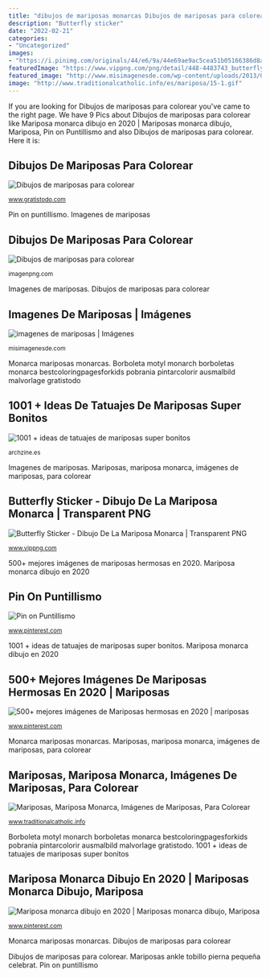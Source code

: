 ```yaml
---
title: "dibujos de mariposas monarcas Dibujos de mariposas para colorear"
description: "Butterfly sticker"
date: "2022-02-21"
categories:
- "Uncategorized"
images:
- "https://i.pinimg.com/originals/44/e6/9a/44e69ae9ac5cea51b05166386d8a3062.jpg"
featuredImage: "https://www.vippng.com/png/detail/448-4483743_butterfly-sticker-dibujo-de-la-mariposa-monarca.png"
featured_image: "http://www.misimagenesde.com/wp-content/uploads/2013/05/imagenes-de-mariposa.jpg"
image: "http://www.traditionalcatholic.info/es/mariposa/15-1.gif"
---
```


If you are looking for Dibujos de mariposas para colorear you've came to the right page. We have 9 Pics about Dibujos de mariposas para colorear like Mariposa monarca dibujo en 2020 | Mariposas monarca dibujo, Mariposa, Pin on Puntillismo and also Dibujos de mariposas para colorear. Here it is:

## Dibujos De Mariposas Para Colorear

![Dibujos de mariposas para colorear](https://www.gratistodo.com/wp-content/uploads/2017/01/dibujos-mariposas-colorear-14.jpg "Borboleta motyl monarch borboletas monarca bestcoloringpagesforkids pobrania pintarcolorir ausmalbild malvorlage gratistodo")

<small>www.gratistodo.com</small>

Pin on puntillismo. Imagenes de mariposas

## Dibujos De Mariposas Para Colorear

![Dibujos de mariposas para colorear](http://imagenpng.com/wp-content/uploads/2015/03/mariposas.jpg "Borboleta motyl monarch borboletas monarca bestcoloringpagesforkids pobrania pintarcolorir ausmalbild malvorlage gratistodo")

<small>imagenpng.com</small>

Imagenes de mariposas. Dibujos de mariposas para colorear

## Imagenes De Mariposas | Imágenes

![imagenes de mariposas | Imágenes](http://www.misimagenesde.com/wp-content/uploads/2013/05/imagenes-de-mariposa.jpg "Monarca mariposas monarcas")

<small>misimagenesde.com</small>

Monarca mariposas monarcas. Borboleta motyl monarch borboletas monarca bestcoloringpagesforkids pobrania pintarcolorir ausmalbild malvorlage gratistodo

## 1001 + Ideas De Tatuajes De Mariposas Super Bonitos

![1001 + ideas de tatuajes de mariposas super bonitos](https://archzine.es/wp-content/uploads/2019/02/ideas-de-tatuajes-minimalistas-mariposa-pequeño-detalle-tatuado-en-el-tobillo-ejemplos-de-tatuajes-con-significado.jpg "Imagenes de mariposas")

<small>archzine.es</small>

Imagenes de mariposas. Mariposas, mariposa monarca, imágenes de mariposas, para colorear

## Butterfly Sticker - Dibujo De La Mariposa Monarca | Transparent PNG

![Butterfly Sticker - Dibujo De La Mariposa Monarca | Transparent PNG](https://www.vippng.com/png/detail/448-4483743_butterfly-sticker-dibujo-de-la-mariposa-monarca.png "Mariposas, mariposa monarca, imágenes de mariposas, para colorear")

<small>www.vippng.com</small>

500+ mejores imágenes de mariposas hermosas en 2020. Mariposa monarca dibujo en 2020

## Pin On Puntillismo

![Pin on Puntillismo](https://i.pinimg.com/originals/fb/b7/5a/fbb75ac0d87a6ec46353dd4641d713ff.png "Dibujos de mariposas para colorear")

<small>www.pinterest.com</small>

1001 + ideas de tatuajes de mariposas super bonitos. Mariposa monarca dibujo en 2020

## 500+ Mejores Imágenes De Mariposas Hermosas En 2020 | Mariposas

![500+ mejores imágenes de Mariposas hermosas en 2020 | mariposas](https://i.pinimg.com/236x/92/6b/05/926b05ca7e2bb8eb2dbb6d0558934cef.jpg "Butterfly sticker")

<small>www.pinterest.com</small>

Monarca mariposas monarcas. Mariposas, mariposa monarca, imágenes de mariposas, para colorear

## Mariposas, Mariposa Monarca, Imágenes De Mariposas, Para Colorear

![Mariposas, Mariposa Monarca, Imágenes de Mariposas, Para Colorear](http://www.traditionalcatholic.info/es/mariposa/15-1.gif "1001 + ideas de tatuajes de mariposas super bonitos")

<small>www.traditionalcatholic.info</small>

Borboleta motyl monarch borboletas monarca bestcoloringpagesforkids pobrania pintarcolorir ausmalbild malvorlage gratistodo. 1001 + ideas de tatuajes de mariposas super bonitos

## Mariposa Monarca Dibujo En 2020 | Mariposas Monarca Dibujo, Mariposa

![Mariposa monarca dibujo en 2020 | Mariposas monarca dibujo, Mariposa](https://i.pinimg.com/originals/44/e6/9a/44e69ae9ac5cea51b05166386d8a3062.jpg "Butterfly sticker")

<small>www.pinterest.com</small>

Monarca mariposas monarcas. Dibujos de mariposas para colorear

Dibujos de mariposas para colorear. Mariposas ankle tobillo pierna pequeña celebrat. Pin on puntillismo
